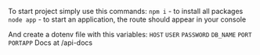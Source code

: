 To start project simply use this commands:
``npm i`` - to install all packages
``node app`` - to start an application, the route should appear in your console

And create a dotenv file with this variables:
``HOST``
``USER``
``PASSWORD``
``DB_NAME``
``PORT``
``PORTAPP``
Docs at /api-docs
